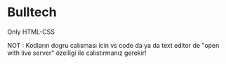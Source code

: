 # Bulltech

Only HTML-CSS

NOT : Kodların dogru calısması icin vs code da ya da text editor de "open with live server" özelligi ile calıstırmanız gerekir!
